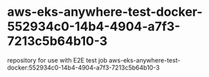 # aws-eks-anywhere-test-docker-552934c0-14b4-4904-a7f3-7213c5b64b10-3
repository for use with E2E test job aws-eks-anywhere-test-docker:552934c0-14b4-4904-a7f3-7213c5b64b10-3
